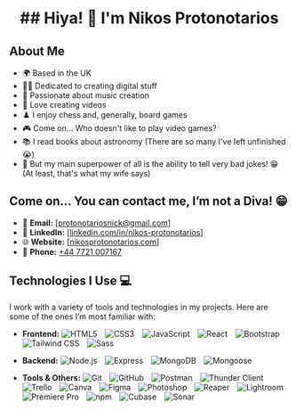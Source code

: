 <h1 align="center">## Hiya! 👋 I'm Nikos Protonotarios</h1>

  ## About Me
- 🌍 Based in the UK
- 👨‍💻 Dedicated to creating digital stuff
- 🎸 Passionate about music creation
- 🎥 Love creating videos
- ♟️ I enjoy chess and, generally, board games
- 🎮 Come on... Who doesn't like to play video games?
- 📚 I read books about astronomy (There are so many I've left unfinished 😭)
- 💪 But my main superpower of all is the ability to tell very bad jokes! 😁 (At least, that's what my wife says)

## Come on... You can contact me, I’m not a Diva! 😁

- 📧 **Email:** [protonotariosnick@gmail.com]
- 🔗 **LinkedIn:** [[linkedin.com/in/nikos-protonotarios](https://www.linkedin.com/in/nikos-protonotarios-25665a165/)]
- 🌐 **Website:** [[nikosprotonotarios.com](https://protonotariosnick.com/)]
- 📱 **Phone:** [+44 7721 007167](tel:+447721007167)

## Technologies I Use 💻

I work with a variety of tools and technologies in my projects. Here are some of the ones I’m most familiar with:

- **Frontend:**
  <span style="display: inline-block; margin-right: 10px;">![HTML5](https://img.shields.io/badge/-HTML5-FF6347?style=flat&logo=html5&logoColor=white)</span>
  <span style="display: inline-block; margin-right: 10px;">![CSS3](https://img.shields.io/badge/-CSS3-4682B4?style=flat&logo=css3&logoColor=white)</span>
  <span style="display: inline-block; margin-right: 10px;">![JavaScript](https://img.shields.io/badge/-JavaScript-F7DF1E?style=flat&logo=javascript&logoColor=black)</span>
  <span style="display: inline-block; margin-right: 10px;">![React](https://img.shields.io/badge/-React-61DAFB?style=flat&logo=react&logoColor=black)</span>
  <span style="display: inline-block; margin-right: 10px;">![Bootstrap](https://img.shields.io/badge/-Bootstrap-7952B3?style=flat&logo=bootstrap&logoColor=white)</span>
  <span style="display: inline-block; margin-right: 10px;">![Tailwind CSS](https://img.shields.io/badge/-Tailwind%20CSS-38B2AC?style=flat&logo=tailwindcss&logoColor=white)</span>
  <span style="display: inline-block; margin-right: 10px;">![Sass](https://img.shields.io/badge/-Sass-CC6699?style=flat&logo=sass&logoColor=white)</span>

- **Backend:**
  <span style="display: inline-block; margin-right: 10px;">![Node.js](https://img.shields.io/badge/-Node.js-8CC84B?style=flat&logo=node.js&logoColor=white)</span>
  <span style="display: inline-block; margin-right: 10px;">![Express](https://img.shields.io/badge/-Express-000000?style=flat&logo=express&logoColor=white)</span>
  <span style="display: inline-block; margin-right: 10px;">![MongoDB](https://img.shields.io/badge/-MongoDB-47A248?style=flat&logo=mongodb&logoColor=white)</span>
  <span style="display: inline-block; margin-right: 10px;">![Mongoose](https://img.shields.io/badge/-Mongoose-880000?style=flat&logo=mongoose&logoColor=white)</span>

- **Tools & Others:**
  <span style="display: inline-block; margin-right: 10px;">![Git](https://img.shields.io/badge/-Git-F05032?style=flat&logo=git&logoColor=white)</span>
  <span style="display: inline-block; margin-right: 10px;">![GitHub](https://img.shields.io/badge/-GitHub-181717?style=flat&logo=github&logoColor=white)</span>
  <span style="display: inline-block; margin-right: 10px;">![Postman](https://img.shields.io/badge/-Postman-FF6C37?style=flat&logo=postman&logoColor=white)</span>
  <span style="display: inline-block; margin-right: 10px;">![Thunder Client](https://img.shields.io/badge/-Thunder%20Client-5D2F77?style=flat&logo=thunderclient&logoColor=white)</span>
  <span style="display: inline-block; margin-right: 10px;">![Trello](https://img.shields.io/badge/-Trello-0079BF?style=flat&logo=trello&logoColor=white)</span>
  <span style="display: inline-block; margin-right: 10px;">![Canva](https://img.shields.io/badge/-Canva-00C4CC?style=flat&logo=canva&logoColor=white)</span>
  <span style="display: inline-block; margin-right: 10px;">![Figma](https://img.shields.io/badge/-Figma-F24E1E?style=flat&logo=figma&logoColor=white)</span>
  <span style="display: inline-block; margin-right: 10px;">![Photoshop](https://img.shields.io/badge/-Photoshop-31A8FF?style=flat&logo=adobephotoshop&logoColor=white)</span>
  <span style="display: inline-block; margin-right: 10px;">![Reaper](https://img.shields.io/badge/-Reaper-000000?style=flat&logo=reaper&logoColor=white)</span>
  <span style="display: inline-block; margin-right: 10px;">![Lightroom](https://img.shields.io/badge/-Lightroom-1F1F1F?style=flat&logo=adobelightroom&logoColor=white)</span>
  <span style="display: inline-block; margin-right: 10px;">![Premiere Pro](https://img.shields.io/badge/-Premiere%20Pro-9999FF?style=flat&logo=adobepremierepro&logoColor=white)</span>
  <span style="display: inline-block; margin-right: 10px;">![npm](https://img.shields.io/badge/-npm-8CC84B?style=flat&logo=npm&logoColor=white)</span>
  <span style="display: inline-block; margin-right: 10px;">![Cubase](https://img.shields.io/badge/-Cubase-4F5F79?style=flat&logo=steinberg&logoColor=white)</span>
  <span style="display: inline-block; margin-right: 10px;">![Sonar](https://img.shields.io/badge/-Sonar-00A0B6?style=flat&logo=sonar&logoColor=white)</span>





